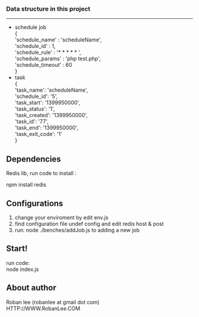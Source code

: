 ### Data structure in this project
-------------------------------------------
+ schedule job<br/>
{<br/>
	'schedule_name' : 'scheduleName',<br/>
	'schedule_id' : 1,<br/>
	'schedule_rule' : '* * * * * ',<br/>
	'schedule_params' : 'php test.php',<br/>
	'schedule_timeout' : 60<br/>
}
+ task<br/>
 {<br/>
	'task_name': 'scheduleName',<br/>
	'schedule_id': '5',<br/>
	'task_start': '1399950000',<br/>
	'task_status': '1',<br/>
	'task_created': '1399950000',<br/>
	'task_id': '77',<br/>
	'task_end': '1399950000',<br/>
	'task_exit_code': '1'<br/>
}



Dependencies
-------------------------------------------
Redis lib, run code to install :<br/>

npm install redis


Configurations
-------------------------------------------

1. change your enviroment by edit env.js 
2. find configuration file undef config and edit redis host & post
3. run: node ./benches/addJob.js  to adding a new job
	
Start!
-------------------------------------------
run code:
<br/>
node index.js

About author
-------------------------------------------
Roban lee (robanlee at gmail dot com) <br/>
HTTP://WWW.RobanLee.COM
